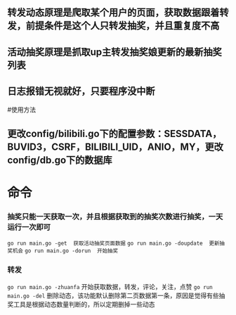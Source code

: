 ## 转发动态原理是爬取某个用户的页面，获取数据跟着转发，前提条件是这个人只转发抽奖，并且重复度不高
## 活动抽奖原理是抓取up主转发抽奖娘更新的最新抽奖列表
## 日志报错无视就好，只要程序没中断

#使用方法
## 更改config/bilibili.go下的配置参数：SESSDATA，BUVID3，CSRF，BILIBILI_UID，ANIO，MY，更改config/db.go下的数据库


# 命令
### 抽奖只能一天获取一次，并且根据获取到的抽奖次数进行抽奖，一天运行一次即可
`go run main.go -get  获取活动抽奖页面数据` 
`go run main.go -doupdate  更新抽奖机会` 
`go run main.go -dorun  开始抽奖` 

### 转发
`go run main.go -zhuanfa` 开始获取数据，转发，评论，关注，点赞
`go run main.go -del` 删除动态，该功能默认删除第二页数据第一条，原因是觉得有些抽奖工具是根据动态数量判断的，所以定期删掉一些动态 

